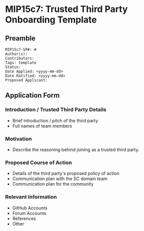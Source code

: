 # MIP15c7: Trusted Third Party Onboarding Template

## Preamble
```
MIP15c7-SP#: #
Author(s):
Contributors:
Tags: template
Status: 
Date Applied: <yyyy-mm-dd>
Date Ratified: <yyyy-mm-dd>
Proposed Applicant: 
```
## Application Form

### Introduction / Trusted Third Party Details

-   Brief introduction / pitch of the third party
-   Full names of team members

### Motivation

- Describe the reasoning behind joining as a trusted third party.
    
### Proposed Course of Action 

- Details of the third party's proposed policy of action
- Communication plan with the SC domain team
- Communication plan for the community
    
### Relevant Information
    
- GitHub Accounts
- Forum Accounts
- References
- Other 
